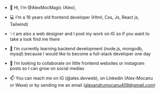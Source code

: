 - 👋 Hi, I’m @AlexMocMagic (Alex),
  
- 💻 I’m a 16 years old frontend developer (Html, Css, Js, React js, Tailwind)

- ✨I am also a web designer and I post my work on IG so if you want to take a look find me there
  
- 🌱 I’m currently learning backend development (node.js, mongodb, mysql) because I would like to become a full-stack developer one day
  
- 🤝 I’m looking to collaborate on little frontend websites or instagram posts so I can grow on social medias
  
- 📫 You can reach me on IG (@alex.devweb), on Linkedin (Alex-Mocanu or Wexe) or by sending me an email (alexandrumocanu409@gmail.com)
